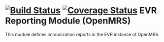 [![Build Status](https://secure.travis-ci.org/AMPATH/openmrs-module-evrreports.png)](https://travis-ci.org/AMPATH/openmrs-module-evrreports) [![Coverage Status](https://coveralls.io/repos/AMPATH/openmrs-module-evrreports/badge.png)](https://coveralls.io/r/AMPATH/openmrs-module-evrreports)
EVR Reporting Module (OpenMRS)
==========================

This module defines immunization reports in the EVR instance of OpenMRS. 
